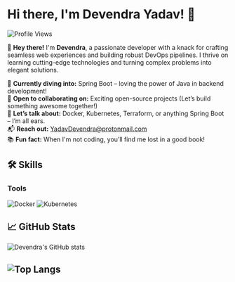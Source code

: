 # Hi there, I'm Devendra Yadav! 👋

![Profile Views](https://komarev.com/ghpvc/?username=devendra-ry&color=blue)

🚀 **Hey there!** I'm **Devendra**, a passionate developer with a knack for crafting seamless web experiences and building robust DevOps pipelines. I thrive on learning cutting-edge technologies and turning complex problems into elegant solutions.

🔧 **Currently diving into:** Spring Boot – loving the power of Java in backend development!  
🤝 **Open to collaborating on:** Exciting open-source projects (Let’s build something awesome together!)  
💬 **Let’s talk about:** Docker, Kubernetes, Terraform, or anything Spring Boot – I’m all ears.  
📬 **Reach out:** [YadavDevendra@protonmail.com](mailto:YadavDevendra@protonmail.com)  
📚 **Fun fact:** When I'm not coding, you’ll find me lost in a good book!

## 🛠️ Skills

### Tools
![Docker](https://img.shields.io/badge/-Docker-05122A?style=flat&logo=docker)
![Kubernetes](https://img.shields.io/badge/-Kubernetes-05122A?style=flat&logo=kubernetes)

## 📈 GitHub Stats
![Devendra's GitHub stats](https://github-readme-stats.vercel.app/api?username=devendra-ry&show_icons=true&theme=radical&show_rank=true&rank_icon=percentile)

![Top Langs](https://github-readme-stats-one-opal-22.vercel.app/api/top-langs/?username=devendra-ry&count_private=true&layout=compact&theme=radical)
---
